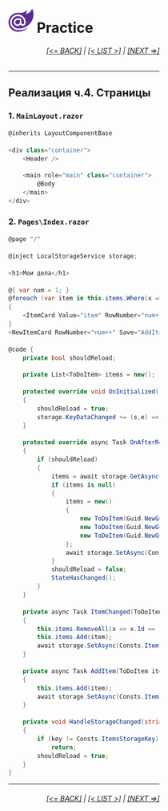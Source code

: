 <div style="width:60%; margin-left:20%;">

# <img src="./images/blazor_logo_transparent.png " width="50" /> Practice

<div style="text-align:right;">

###### [[<= BACK]](08.03.06.md) | [[< LIST >]](08.md) | [[NEXT =>]](08.04.02.md)

</div>

---

## Реализация ч.4. Страницы

### 1. `MainLayout.razor`

```csharp
@inherits LayoutComponentBase

<div class="container">
    <Header />

    <main role="main" class="container">
        @Body
    </main>
</div>
```

### 2. `Pages\Index.razor`

```csharp
@page "/"

@inject LocalStorageService storage;

<h1>Мои дела</h1>

@{ var num = 1; }
@foreach (var item in this.items.Where(x => x.State != ToDoState.Finished).OrderBy(x => x.Created))
{
    <ItemCard Value="item" RowNumber="num++" ValueChanged="ItemChanged" />
}
<NewItemCard RowNumber="num++" Save="AddItem" />

@code {
    private bool shouldReload;

    private List<ToDoItem> items = new();

    protected override void OnInitialized()
    {
        shouldReload = true;
        storage.KeyDataChanged += (s,e) => HandleStorageChanged(e);
    }

    protected override async Task OnAfterRenderAsync(bool firstRender)
    {
        if (shouldReload)
        {
            items = await storage.GetAsync<List<ToDoItem>>(Consts.ItemsStorageKey);
            if (items is null)
            {
                items = new()
                {
                    new ToDoItem(Guid.NewGuid(), DateTime.UtcNow.AddHours(-2), "Сходить в магазин", "Молоко\nКефир\nБатон\nСемечки"),
                    new ToDoItem(Guid.NewGuid(), DateTime.UtcNow.AddDays(-2), "Звякнуть шэфу", "По поводу общего собрания в субботу.\nНе забудь, что ты прилежный сотрудник!\nИ не спорь!"),
                    new ToDoItem(Guid.NewGuid(), DateTime.UtcNow.AddDays(-10), "GDG DevFest 2021", "Надо подготовиться...\nНе забыть..."),
                };
                await storage.SetAsync(Consts.ItemsStorageKey, items);
            }
            shouldReload = false;
            StateHasChanged();
        }
    }

    private async Task ItemChanged(ToDoItem item)
    {
        this.items.RemoveAll(x => x.Id == item.Id);
        this.items.Add(item);
        await storage.SetAsync(Consts.ItemsStorageKey, items);
    }

    private async Task AddItem(ToDoItem item)
    {
        this.items.Add(item);
        await storage.SetAsync(Consts.ItemsStorageKey, items);
    }

    private void HandleStorageChanged(string key)
    {
        if (key != Consts.ItemsStorageKey)
            return;
        shouldReload = true;
    }
}
```

---

<div style="text-align:right;">

###### [[<= BACK]](08.03.06.md) | [[< LIST >]](08.md) | [[NEXT =>]](08.04.02.md)

</div>
